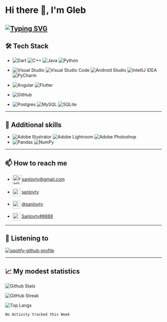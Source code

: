 
# Hi there 🍻, I'm Gleb
[![Typing SVG](https://readme-typing-svg.herokuapp.com?color=%23AEAEAE&width=500&lines=Your+life+is+your+project%2C+follow+GitHub+flow)](https://git.io/typing-svg)
---

## 🛠 Tech Stack

* ![Dart](https://img.shields.io/badge/dart-%230175C2.svg?style=for-the-badge&logo=dart&logoColor=white) ![C++](https://img.shields.io/badge/c++-%2300599C.svg?style=for-the-badge&logo=c%2B%2B&logoColor=white) ![Java](https://img.shields.io/badge/java-%23ED8B00.svg?style=for-the-badge&logo=java&logoColor=white) ![Python](https://img.shields.io/badge/python-3670A0?style=for-the-badge&logo=python&logoColor=ffdd54)
* ![Visual Studio](https://img.shields.io/badge/Visual%20Studio-5C2D91.svg?style=for-the-badge&logo=visual-studio&logoColor=white)
  ![Visual Studio Code](https://img.shields.io/badge/Visual%20Studio%20Code-0078d7.svg?style=for-the-badge&logo=visual-studio-code&logoColor=white)
  ![Android Studio](https://img.shields.io/badge/Android%20Studio-3DDC84.svg?style=for-the-badge&logo=android-studio&logoColor=white)
  ![IntelliJ IDEA](https://img.shields.io/badge/IntelliJIDEA-000000.svg?style=for-the-badge&logo=intellij-idea&logoColor=white)
  ![PyCharm](https://img.shields.io/badge/pycharm-143?style=for-the-badge&logo=pycharm&logoColor=black&color=black&labelColor=green)
  
* ![Angular](https://img.shields.io/badge/angular-%23DD0031.svg?style=for-the-badge&logo=angular&logoColor=white) ![Flutter](https://img.shields.io/badge/Flutter-%2302569B.svg?style=for-the-badge&logo=Flutter&logoColor=white)
* ![GitHub](https://img.shields.io/badge/github-%23121011.svg?style=for-the-badge&logo=github&logoColor=white)
* ![Postgres](https://img.shields.io/badge/postgres-%23316192.svg?style=for-the-badge&logo=postgresql&logoColor=white) ![MySQL](https://img.shields.io/badge/mysql-%2300f.svg?style=for-the-badge&logo=mysql&logoColor=white) ![SQLite](https://img.shields.io/badge/sqlite-%2307405e.svg?style=for-the-badge&logo=sqlite&logoColor=white)
---

## :rainbow: Additional skills

* ![Adobe Illustrator](https://img.shields.io/badge/adobeillustrator-%23FF9A00.svg?style=for-the-badge&logo=adobeillustrator&logoColor=white)
 ![Adobe Lightroom](https://img.shields.io/badge/Adobe%20Lightroom-31A8FF.svg?style=for-the-badge&logo=Adobe%20Lightroom&logoColor=white)
 ![Adobe Photoshop](https://img.shields.io/badge/adobephotoshop-%2331A8FF.svg?style=for-the-badge&logo=adobephotoshop&logoColor=white)
* ![Pandas](https://img.shields.io/badge/pandas-%23150458.svg?style=for-the-badge&logo=pandas&logoColor=white) ![NumPy](https://img.shields.io/badge/numpy-%23013243.svg?style=for-the-badge&logo=numpy&logoColor=white) 

---
## 📫 How to reach me

* <a href="mailto:sanlovty@gmail.com" target="blank"><img align="center" src="https://upload.wikimedia.org/wikipedia/commons/8/8c/Gmail_Icon_%282013-2020%29.svg" alt="sanlovty" height="30" width="30" /></a>[sanlovty@gmail.com](mailto:sanlovty@gmail.com)  


*  <a href="https://vk.com/sanlovty" target="blank"><img align="center" src="https://upload.wikimedia.org/wikipedia/commons/2/21/VK.com-logo.svg" alt="sanlovty" height="25" width="25" /></a>   [sanlovty](https://vk.com/sanlovty)  


*  <a href="https://t.me/sanlovty" target="blank"><img align="center" src="https://upload.wikimedia.org/wikipedia/commons/8/82/Telegram_logo.svg" alt="sanlovty" height="25" width="25" /></a>  [@sanlovty](https://t.me/sanlovty) 

*  <a href="https://discord.com/users/382627884499468298" target="blank"><img align="center" src="https://psv4.userapi.com/c235031/u145340915/docs/d7/12875ed43e11/Discord_Logo_Circle.png?extra=yfbb38o_qH8J7ZKVykkk2wf4QH7-r6VVu2TdhGtmhRjFyVGSQpZUMnsx7HRXn48kq1Vgc0_DPpbX_d-tAUJNTEEKcK2ugFuoBsdXAWimrSSAxZABy4zo5iO0OgIeSiJkgCEOo3oAxu-R5NtJIM6eGZ7wePM" alt="sanlovty" height="25" width="25" /></a>  [Sanlovty#8888](https://discord.com/users/382627884499468298)   

---
## 🎵 Listening to
[![spotify-github-profile](https://spotify-github-profile.vercel.app/api/view?uid=10pn1326uc9lgxoia14isz88l&cover_image=true&theme=default&bar_color=3d9bff&bar_color_cover=true)](https://spotify-github-profile.vercel.app/api/view?uid=10pn1326uc9lgxoia14isz88l&redirect=true)

---

## 📈  My modest statistics
![Github Stats](https://github-readme-stats.vercel.app/api?username=Sanlovty&hide=stars,contribs&bg_color=151515&title_color=FA8B00&text_color=FDFDFD&hide_border=true&count_private=true&include_all_commits=true&show_icons=true&hide_rank=false&icon_color=FA8B00) 

![GitHub Streak](http://github-readme-streak-stats.herokuapp.com?user=Sanlovty&theme=dark&hide_border=true&date_format=M%20j%5B%2C%20Y%5D)
<!---
[![Wakatime stats](https://github-readme-stats.vercel.app/api/wakatime?username=@Sanlovty&bg_color=151515&title_color=FA8B00&text_color=FDFDFD&hide_border=true)](https://wakatime.com/@Sanlovty)
-->

![Top Langs](https://github-readme-stats.vercel.app/api/top-langs/?username=Sanlovty&langs_count=6&layout=compact&bg_color=151515&title_color=FA8B00&text_color=FDFDFD&hide_border=true&count_private=true&include_all_commits=true&show_icons=true&hide_rank=false&icon_color=FA8B00)

<!--START_SECTION:waka-->
```text
No Activity tracked this Week
```
<!--END_SECTION:waka-->
